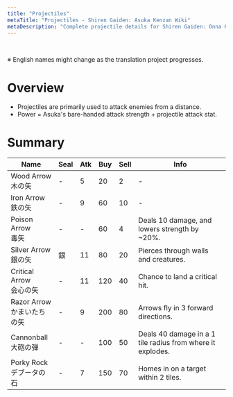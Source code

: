 ```yaml
---
title: "Projectiles"
metaTitle: "Projectiles - Shiren Gaiden: Asuka Kenzan Wiki"
metaDescription: "Complete projectile details for Shiren Gaiden: Onna Kenshi Asuka Kenzan!"
---
```


<br/>

<span class="redText">※ English names might change as the translation project progresses.</span>

# Overview

- Projectiles are primarily used to attack enemies from a distance.
- Power = Asuka's bare-handed attack strength + projectile attack stat.

# Summary

<table class="itemListCentered">
  <thead>
    <tr>
      <th>Name</th>
      <th>Seal</th>
      <th>Atk</th>
      <th>Buy</th>
      <th>Sell</th>
      <th>Info</th>
    </tr>
  </thead>
  <tbody>
    <tr>
      <td class="highlightYellow">Wood Arrow<br/>木の矢</td>
      <td>-</td>
      <td>5</td>
      <td>20</td>
      <td>2</td>
      <td class="leftText">-</td>
    </tr>
    <tr>
      <td class="highlightYellow">Iron Arrow<br/>鉄の矢</td>
      <td>-</td>
      <td>9</td>
      <td>60</td>
      <td>10</td>
      <td class="leftText">-</td>
    </tr>
    <tr>
      <td class="highlightYellow">Poison Arrow<br/>毒矢</td>
      <td>-</td>
      <td>-</td>
      <td>60</td>
      <td>4</td>
      <td class="leftText">Deals 10 damage, and lowers strength by ~20%.</td>
    </tr>
    <tr>
      <td class="highlightYellow">Silver Arrow<br/>銀の矢</td>
      <td>銀</td>
      <td>11</td>
      <td>80</td>
      <td>20</td>
      <td class="leftText">Pierces through walls and creatures.</td>
    </tr>
    <tr>
      <td class="highlightYellow">Critical Arrow<br/>会心の矢</td>
      <td>-</td>
      <td>11</td>
      <td>120</td>
      <td>40</td>
      <td class="leftText">Chance to land a critical hit.</td>
    </tr>
    <tr>
      <td class="highlightYellow">Razor Arrow<br/>かまいたちの矢</td>
      <td>-</td>
      <td>9</td>
      <td>200</td>
      <td>80</td>
      <td class="leftText">Arrows fly in 3 forward directions.</td>
    </tr>
    <tr>
      <td class="highlightYellow">Cannonball<br/>大砲の弾</td>
      <td>-</td>
      <td>-</td>
      <td>100</td>
      <td>50</td>
      <td class="leftText">Deals 40 damage in a 1 tile radius from where it explodes.</td>
    </tr>
    <tr>
      <td class="highlightYellow">Porky Rock<br/>デブータの石</td>
      <td>-</td>
      <td>7</td>
      <td>150</td>
      <td>70</td>
      <td class="leftText">Homes in on a target within 2 tiles.</td>
    </tr>
  </tbody>
</table>
